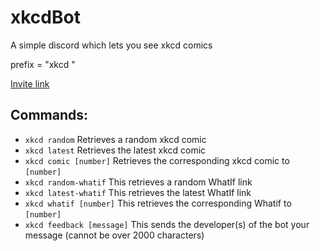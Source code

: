 # xkcdBot
A simple discord which lets you see xkcd comics

prefix = "xkcd "

[Invite link](https://discord.com/api/oauth2/authorize?client_id=718079038471798824&permissions=0&scope=bot)

## Commands:
- `xkcd random` Retrieves a random xkcd comic
- `xkcd latest` Retrieves the latest xkcd comic
- `xkcd comic [number]` Retrieves the corresponding xkcd comic to `[number]`
- `xkcd random-whatif` This retrieves a random WhatIf link
- `xkcd latest-whatif` This retrieves the latest WhatIf link
- `xkcd whatif [number]` This retrieves the corresponding Whatif to `[number]`
- `xkcd feedback [message]` This sends the developer(s) of the bot your message (cannot be over 2000 characters)